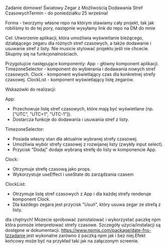 Zadanie domowe!
Światowy Zegar z Możliwością Dodawania Stref CzasowychTermin - do poniedziałku 25 września!

Forma - tworzymy własne repo na którym stawiamy cały projekt, tak jak robiliśmy to do tej pory, następnie wysyłamy link do repo na DM do mnie

Cel:
Utworzenie aplikacji, która umożliwia wyświetlanie bieżącego, działającego zegaru dla różnych stref czasowych, a także dodawanie i usuwanie stref z listy.
Nie musicie stylować projektu jeśli nie chcecie. Skupmy się na funkcjonalnościach.

Przygotujcie następujące komponenty:
App - główny komponent aplikacji.
TimezoneSelector - komponent do wybierania i dodawania nowych stref czasowych.
Clock - komponent wyświetlający czas dla konkretnej strefy czasowej.
ClockList - komponent wyświetlający listę zegarów.

Wskazówki do realizacji:

App:

- Przechowuje listę stref czasowych, które mają być wyświetlane (np. ["UTC", "UTC+1", "UTC-1"]).
- Dostarcza funkcje do dodawania i usuwania stref z listy.

TimezoneSelector:

- Posiada własny stan dla aktualnie wybranej strefy czasowej.
- Umożliwia wybór strefy czasowej z rozwijanej listy (zwykły input select).
- Przycisk "Dodaj" dodaje wybraną strefę do listy w komponencie App.

Clock:

- Otrzymuje strefę czasową jako props.
- Wykorzystuje useEffect i useState do zarządzania czasem

ClockList:

- Otrzymuje listę stref czasowych z App i dla każdej strefy renderuje komponent Clock.
- Dla każdego zegara jest przycisk "Usuń", który usuwa zegar ze strefą z listy.

dla chętnych! Możecie spróbować zainstalować i wykorzystać paczkę npm która pomoże interpretować strefy czasowe. Szczegóły użycia/instalacji są dostępne w dokumentacji.
https://www.npmjs.com/package/date-fns-tzzadanie jest wykonalne zarówno z paczką npm jak i bez niej.Efekt końcowy może być na przykład taki jak na załączonym screenie.
